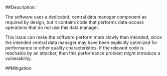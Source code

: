 ##Description:

The software uses a dedicated, central data manager component as required by design, but it contains code that performs data-access operations that do not use this data manager.

This issue can make the software perform more slowly than intended, since the intended central data manager may have been explicitly optimized for performance or other quality characteristics. If the relevant code is reachable by an attacker, then this performance problem might introduce a vulnerability.

##Mitigation:
